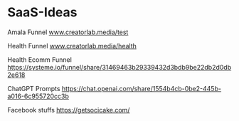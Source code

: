 # SaaS-Ideas

Amala Funnel
www.creatorlab.media/test

Health Funnel
www.creatorlab.media/health

Health Ecomm Funnel
https://systeme.io/funnel/share/31469463b29339432d3bdb9be22db2d0db2e618

ChatGPT Prompts
https://chat.openai.com/share/1554b4cb-0be2-445b-a016-6c955720cc3b

Facebook stuffs
https://getsocicake.com/


